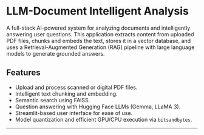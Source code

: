# LLM-Document Intelligent Analysis

A full-stack AI-powered system for analyzing documents and intelligently answering user questions. This application extracts content from uploaded PDF files, chunks and embeds the text, stores it in a vector database, and uses a Retrieval-Augmented Generation (RAG) pipeline with large language models to generate grounded answers.

## Features

- Upload and process scanned or digital PDF files.
- Intelligent text chunking and embedding.
- Semantic search using FAISS.
- Question answering with Hugging Face LLMs (Gemma, LLaMA 3).
- Streamlit-based user interface for ease of use.
- Model quantization and efficient GPU/CPU execution via `bitsandbytes`.

---

